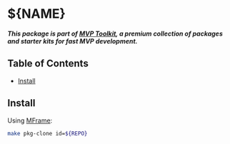 # ${NAME}

**_This package is part of [MVP Toolkit][mvp-toolkit], a premium collection of
packages and starter kits for fast MVP development._**

## Table of Contents

* [Install](#install)

## Install

Using [MFrame][mframe]:

```bash
make pkg-clone id=${REPO}
```

[mvp-toolkit]: https://mvp-toolkit.com
[mframe]: https://github.com/mvp-toolkit/mframe
